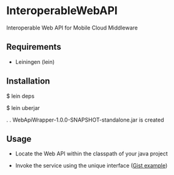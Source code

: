 InteroperableWebAPI
===================

Interoperable Web API for Mobile Cloud Middleware


Requirements
------------

- Leiningen (lein)


Installation
-------------

$ lein deps


$ lein uberjar

.
.
WebApiWrapper-1.0.0-SNAPSHOT-standalone.jar is created


Usage
------

- Locate the Web API within the classpath of your java project

- Invoke the service using the unique interface <mcminteroperability> ([Gist example](https://gist.github.com/5747779.git)) 


